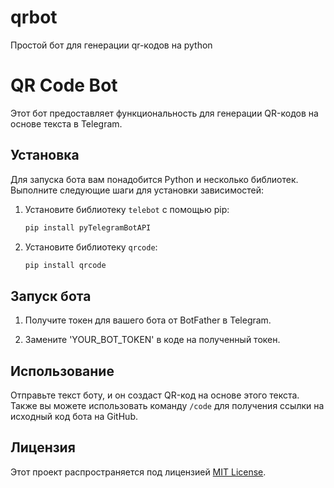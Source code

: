 # qrbot
Простой бот для генерации qr-кодов на python
# QR Code Bot

Этот бот предоставляет функциональность для генерации QR-кодов на основе текста в Telegram.

## Установка

Для запуска бота вам понадобится Python и несколько библиотек. Выполните следующие шаги для установки зависимостей:

1. Установите библиотеку `telebot` с помощью pip:

    ```bash
    pip install pyTelegramBotAPI
    ```

2. Установите библиотеку `qrcode`:

    ```bash
    pip install qrcode
    ```

## Запуск бота

1. Получите токен для вашего бота от BotFather в Telegram.

2. Замените 'YOUR_BOT_TOKEN' в коде на полученный токен.



## Использование

Отправьте текст боту, и он создаст QR-код на основе этого текста. Также вы можете использовать команду `/code` для получения ссылки на исходный код бота на GitHub.

## Лицензия

Этот проект распространяется под лицензией [MIT License](LICENSE).
